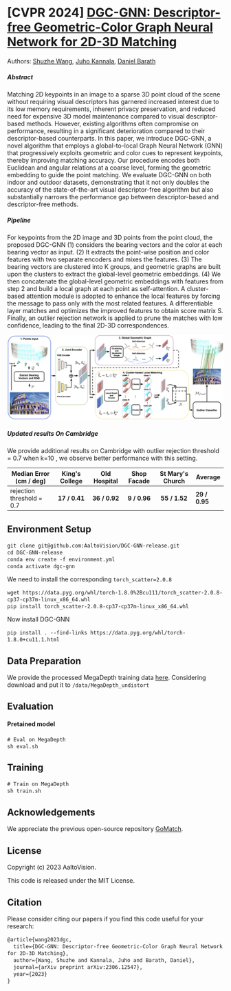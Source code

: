 # [CVPR 2024] [DGC-GNN: Descriptor-free Geometric-Color Graph Neural Network for 2D-3D Matching](https://arxiv.org/abs/2306.12547)

Authors: [Shuzhe Wang](https://ffrivera0.github.io), [Juho Kannala](https://users.aalto.fi/~kannalj1/), [Daniel Barath](https://scholar.google.com/citations?hl=da&user=U9-D8DYAAAAJ&view_op=list_works&sortby=pubdate)

##### Abstract

Matching 2D keypoints in an image to a sparse 3D point cloud of the scene without requiring visual descriptors has garnered increased interest due to its low memory requirements, inherent privacy preservation, and reduced need for expensive 3D model maintenance compared to visual descriptor-based methods. However, existing algorithms often compromise on performance, resulting in a significant deterioration compared to their descriptor-based counterparts. In this paper, we introduce DGC-GNN, a novel algorithm that employs a global-to-local Graph Neural Network (GNN) that progressively exploits geometric and color cues to represent keypoints, thereby improving matching accuracy. Our procedure encodes both Euclidean and angular relations at a coarse level, forming the geometric embedding to guide the point matching. We evaluate DGC-GNN on both indoor and outdoor datasets, demonstrating that it not only doubles the accuracy of the state-of-the-art visual descriptor-free algorithm but also substantially narrows the performance gap between descriptor-based and descriptor-free methods.

##### Pipeline

For keypoints from the 2D image and 3D points from the point cloud, the proposed DGC-GNN (1) considers the bearing vectors and the color at each bearing vector as input. (2) It extracts the point-wise position and color features with two separate encoders and mixes the features. (3) The bearing vectors are clustered into K groups, and geometric graphs are built upon the clusters to extract the global-level geometric embeddings. (4) We then concatenate the global-level geometric embeddings with features from step 2 and build a local graph at each point as self-attention. A cluster-based attention module is adopted to enhance the local features by forcing the message to pass only with the most related features. A differentiable layer matches and optimizes the improved features to obtain score matrix S. Finally, an outlier rejection network is applied to prune the matches with low confidence, leading to the final 2D-3D correspondences.

<img src="DGC-GNN.png" width="800"/>

##### Updated results On Cambridge 

We provide additional results on  Cambridge with outlier rejection threshold = 0.7 when k=10  ,  we observe better performance with this setting. 

| Median Error (cm / deg)   | King's College | Old Hospital  | Shop Facade  | St Mary's Church | Average       |
| ------------------------- | :------------: | :-----------: | :----------: | :--------------: | ------------- |
| rejection threshold = 0.7 | **17 / 0.41**  | **36 / 0.92** | **9 / 0.96** |  **55 / 1.52**   | **29 / 0.95** |



## Environment Setup

```
git clone git@github.com:AaltoVision/DGC-GNN-release.git
cd DGC-GNN-release
conda env create -f environment.yml
conda activate dgc-gnn
```

We need to install the corresponding ```torch_scatter=2.0.8```

```
wget https://data.pyg.org/whl/torch-1.8.0%2Bcu111/torch_scatter-2.0.8-cp37-cp37m-linux_x86_64.whl
pip install torch_scatter-2.0.8-cp37-cp37m-linux_x86_64.whl
```

Now install DGC-GNN

```
pip install . --find-links https://data.pyg.org/whl/torch-1.8.0+cu11.1.html
```
## Data Preparation
We provide the processed MegaDepth training data [here](https://drive.google.com/drive/folders/1ae8CHU42wTJleRrlG9GBY4V-PIdqsM0O?usp=sharing). Considering download and put it to ```/data/MegaDepth_undistort```
## Evaluation

#### Pretained model

```
# Eval on MegaDepth
sh eval.sh
```
## Training
```
# Train on MegaDepth
sh train.sh
```

## Acknowledgements
We appreciate the previous open-source repository [GoMatch](https://github.com/dvl-tum/gomatch).

## License
Copyright (c) 2023 AaltoVision.

This code is released under the MIT License.

## Citation
Please consider citing our papers if you find this code useful for your research:
```
@article{wang2023dgc,
  title={DGC-GNN: Descriptor-free Geometric-Color Graph Neural Network for 2D-3D Matching},
  author={Wang, Shuzhe and Kannala, Juho and Barath, Daniel},
  journal={arXiv preprint arXiv:2306.12547},
  year={2023}
}
```
